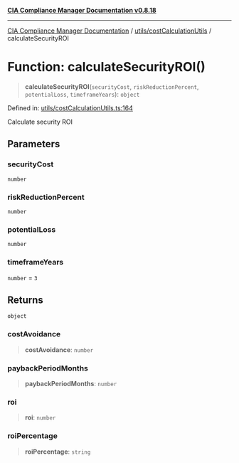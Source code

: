 [**CIA Compliance Manager Documentation v0.8.18**](../../../README.md)

***

[CIA Compliance Manager Documentation](../../../modules.md) / [utils/costCalculationUtils](../README.md) / calculateSecurityROI

# Function: calculateSecurityROI()

> **calculateSecurityROI**(`securityCost`, `riskReductionPercent`, `potentialLoss`, `timeframeYears`): `object`

Defined in: [utils/costCalculationUtils.ts:164](https://github.com/Hack23/cia-compliance-manager/blob/509f2f6138f4e24aa7fe1ae9432ec1ccefbe5f32/src/utils/costCalculationUtils.ts#L164)

Calculate security ROI

## Parameters

### securityCost

`number`

### riskReductionPercent

`number`

### potentialLoss

`number`

### timeframeYears

`number` = `3`

## Returns

`object`

### costAvoidance

> **costAvoidance**: `number`

### paybackPeriodMonths

> **paybackPeriodMonths**: `number`

### roi

> **roi**: `number`

### roiPercentage

> **roiPercentage**: `string`
